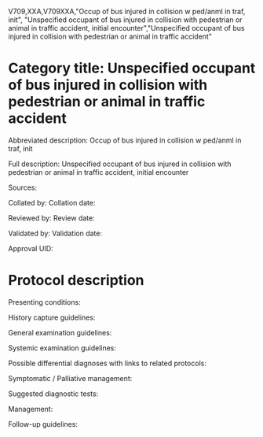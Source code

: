 V709,XXA,V709XXA,"Occup of bus injured in collision w ped/anml in traf, init", "Unspecified occupant of bus injured in collision with pedestrian or animal in traffic accident, initial encounter","Unspecified occupant of bus injured in collision with pedestrian or animal in traffic accident"
# Category title: Unspecified occupant of bus injured in collision with pedestrian or animal in traffic accident

Abbreviated description: Occup of bus injured in collision w ped/anml in traf, init

Full description: Unspecified occupant of bus injured in collision with pedestrian or animal in traffic accident, initial encounter

Sources:

Collated by:
Collation date:

Reviewed by:
Review date:

Validated by:
Validation date:

Approval UID:

# Protocol description

Presenting conditions:

History capture guidelines:

General examination guidelines:

Systemic examination guidelines:

Possible differential diagnoses with links to related protocols:

Symptomatic / Palliative management:

Suggested diagnostic tests:

Management:

Follow-up guidelines:
